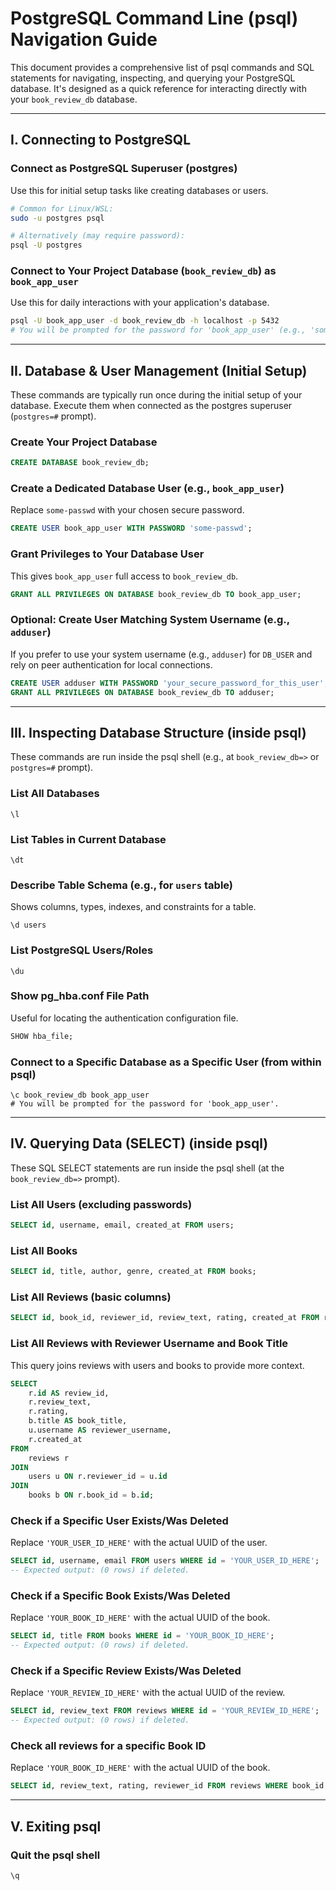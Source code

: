 # PostgreSQL Command Line (psql) Navigation Guide

This document provides a comprehensive list of psql commands and SQL statements for navigating, inspecting, and querying your PostgreSQL database. It's designed as a quick reference for interacting directly with your `book_review_db` database.

---

## I. Connecting to PostgreSQL

### Connect as PostgreSQL Superuser (postgres)

Use this for initial setup tasks like creating databases or users.

```bash
# Common for Linux/WSL:
sudo -u postgres psql

# Alternatively (may require password):
psql -U postgres
```

### Connect to Your Project Database (`book_review_db`) as `book_app_user`

Use this for daily interactions with your application's database.

```bash
psql -U book_app_user -d book_review_db -h localhost -p 5432
# You will be prompted for the password for 'book_app_user' (e.g., 'some-passwd').
```

---

## II. Database & User Management (Initial Setup)

These commands are typically run once during the initial setup of your database. Execute them when connected as the postgres superuser (`postgres=#` prompt).

### Create Your Project Database

```sql
CREATE DATABASE book_review_db;
```

### Create a Dedicated Database User (e.g., `book_app_user`)

Replace `some-passwd` with your chosen secure password.

```sql
CREATE USER book_app_user WITH PASSWORD 'some-passwd';
```

### Grant Privileges to Your Database User

This gives `book_app_user` full access to `book_review_db`.

```sql
GRANT ALL PRIVILEGES ON DATABASE book_review_db TO book_app_user;
```

### Optional: Create User Matching System Username (e.g., `adduser`)

If you prefer to use your system username (e.g., `adduser`) for `DB_USER` and rely on peer authentication for local connections.

```sql
CREATE USER adduser WITH PASSWORD 'your_secure_password_for_this_user';
GRANT ALL PRIVILEGES ON DATABASE book_review_db TO adduser;
```

---

## III. Inspecting Database Structure (inside psql)

These commands are run inside the psql shell (e.g., at `book_review_db=>` or `postgres=#` prompt).

### List All Databases

```psql
\l
```

### List Tables in Current Database

```psql
\dt
```

### Describe Table Schema (e.g., for `users` table)

Shows columns, types, indexes, and constraints for a table.

```psql
\d users
```

### List PostgreSQL Users/Roles

```psql
\du
```

### Show pg\_hba.conf File Path

Useful for locating the authentication configuration file.

```sql
SHOW hba_file;
```

### Connect to a Specific Database as a Specific User (from within psql)

```psql
\c book_review_db book_app_user
# You will be prompted for the password for 'book_app_user'.
```

---

## IV. Querying Data (SELECT) (inside psql)

These SQL SELECT statements are run inside the psql shell (at the `book_review_db=>` prompt).

### List All Users (excluding passwords)

```sql
SELECT id, username, email, created_at FROM users;
```

### List All Books

```sql
SELECT id, title, author, genre, created_at FROM books;
```

### List All Reviews (basic columns)

```sql
SELECT id, book_id, reviewer_id, review_text, rating, created_at FROM reviews;
```

### List All Reviews with Reviewer Username and Book Title

This query joins reviews with users and books to provide more context.

```sql
SELECT
    r.id AS review_id,
    r.review_text,
    r.rating,
    b.title AS book_title,
    u.username AS reviewer_username,
    r.created_at
FROM
    reviews r
JOIN
    users u ON r.reviewer_id = u.id
JOIN
    books b ON r.book_id = b.id;
```

### Check if a Specific User Exists/Was Deleted

Replace `'YOUR_USER_ID_HERE'` with the actual UUID of the user.

```sql
SELECT id, username, email FROM users WHERE id = 'YOUR_USER_ID_HERE';
-- Expected output: (0 rows) if deleted.
```

### Check if a Specific Book Exists/Was Deleted

Replace `'YOUR_BOOK_ID_HERE'` with the actual UUID of the book.

```sql
SELECT id, title FROM books WHERE id = 'YOUR_BOOK_ID_HERE';
-- Expected output: (0 rows) if deleted.
```

### Check if a Specific Review Exists/Was Deleted

Replace `'YOUR_REVIEW_ID_HERE'` with the actual UUID of the review.

```sql
SELECT id, review_text FROM reviews WHERE id = 'YOUR_REVIEW_ID_HERE';
-- Expected output: (0 rows) if deleted.
```

### Check all reviews for a specific Book ID

Replace `'YOUR_BOOK_ID_HERE'` with the actual UUID of the book.

```sql
SELECT id, review_text, rating, reviewer_id FROM reviews WHERE book_id = 'YOUR_BOOK_ID_HERE';
```

---

## V. Exiting psql

### Quit the psql shell

```psql
\q
```
